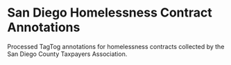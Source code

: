 # San Diego Homelessness Contract Annotations

Processed TagTog annotations for homelessness contracts collected by the 
San Diego County Taxpayers Association.



